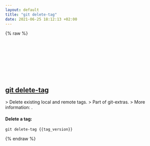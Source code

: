 ```yaml
---
layout: default
title: "git delete-tag"
date: 2021-06-25 18:12:13 +02:00
---
```

{% raw %}
<h2 id="git-delete-tag">
  <a href="/en/common/git-delete-tag.html">git delete-tag</a> <a href="#git-delete-tag"><svg class="icon">
    <use href="/assets/images/unicode_sprite.svg#link" />
  </svg></a>
</h2>
> Delete existing local and remote tags.
> Part of git-extras.
> More information: <https://github.com/tj/git-extras/blob/master/Commands.md#git-delete-tag>.

#### Delete a tag:
```shell
git delete-tag {{tag_version}}
```
{% endraw %}